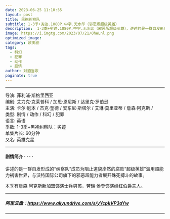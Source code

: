 ```yaml
---
date: 2023-06-25 11:10:55
layout: post
title: 黑袍纠察队
subtitle: 1-3季+劣迹.1080P.中字.无水印（邪恶版超级英雄）
description:  1-3季+劣迹.1080P.中字.无水印（邪恶版超级英雄），讲述的是一群自发形成的“纠察队”成员为阻止道貌岸然的腐败“超级英雄”滥用超能力祸害世界，与沃特国际公司旗下的邪恶超能力者展开殊死搏斗的故事
image: https://i.imgtg.com/2023/07/21/OhWLnl.png
optimized_image: 
category: 欧美剧
tags:
  - 科幻
  - 犯罪
  - 动作
  - 剧情
author: 对酒当歌
paginate: true
---
```


---

导演: 菲利浦·斯格里西亚  
编剧: 艾力克·克莱普科 / 加思·恩尼斯 / 达里克·罗伯逊  
主演: 卡尔·厄本 / 杰克·奎德 / 安东尼·斯塔尔 / 艾琳·莫里亚蒂 / 詹森·阿克斯 /  
类型: 剧情 / 动作 / 科幻 / 犯罪  
语言: 英语  
季数: 1-3季+黑袍纠察队：劣迹  
单集片长: 60分钟  
又名: 英雄克星  

---

#### 剧情简介 · · · ·

讲述的是一群自发形成的“纠察队”成员为阻止道貌岸然的腐败“超级英雄”滥用超能力祸害世界，与沃特国际公司旗下的邪恶超能力者展开殊死搏斗的故事。

本季有詹森·阿克斯新加盟饰演士兵男孩，劳瑞·侯登饰演绯红伯爵夫人。

---

##### 阿里云盘：<https://www.aliyundrive.com/s/yYcpkVP3aYw>

---
